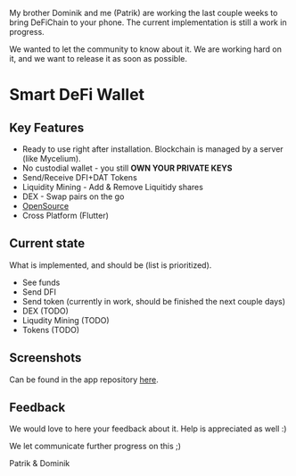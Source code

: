 My brother Dominik and me (Patrik) are working the last couple weeks to bring DeFiChain to your phone. 
The current implementation is still a work in progress.

We wanted to let the community to know about it. We are working hard on it, and we want to release it as soon as possible. 

# Smart DeFi Wallet
## Key Features
* Ready to use right after installation. Blockchain is managed by a server (like Mycelium).
* No custodial wallet - you still **OWN YOUR PRIVATE KEYS**
* Send/Receive DFI+DAT Tokens
* Liquidity Mining - Add & Remove Liquitidy shares
* DEX - Swap pairs on the go
* [OpenSource](https://github.com/DeFiCh-WalletApp/WalletApp)
* Cross Platform (Flutter)


## Current state
What is implemented, and should be (list is prioritized).
* See funds
* Send DFI 
* Send token (currently in work, should be finished the next couple days)
* DEX (TODO)
* Liqudity Mining (TODO)
* Tokens (TODO)

## Screenshots
Can be found in the app repository [here](https://github.com/DeFiCh-WalletApp/WalletApp).

## Feedback

We would love to here your feedback about it. Help is appreciated as well :)

We let communicate further progress on this ;)


Patrik & Dominik